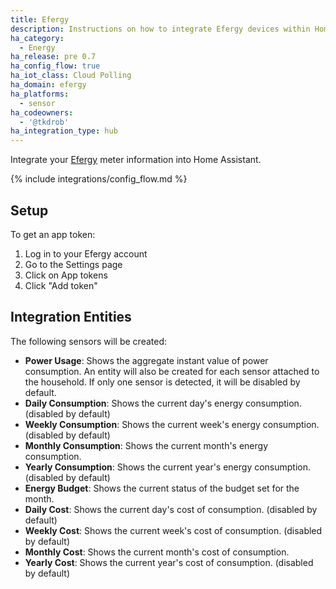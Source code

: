```yaml
---
title: Efergy
description: Instructions on how to integrate Efergy devices within Home Assistant.
ha_category:
  - Energy
ha_release: pre 0.7
ha_config_flow: true
ha_iot_class: Cloud Polling
ha_domain: efergy
ha_platforms:
  - sensor
ha_codeowners:
  - '@tkdrob'
ha_integration_type: hub
---
```


Integrate your [Efergy](https://efergy.com) meter information into Home Assistant.

{% include integrations/config_flow.md %}

## Setup

To get an app token:

1. Log in to your Efergy account
2. Go to the Settings page
3. Click on App tokens
4. Click "Add token"

## Integration Entities

The following sensors will be created:

- **Power Usage**: Shows the aggregate instant value of power consumption. An entity will also be created for each sensor attached to the household. If only one sensor is detected, it will be disabled by default.
- **Daily Consumption**: Shows the current day's energy consumption. (disabled by default)
- **Weekly Consumption**: Shows the current week's energy consumption. (disabled by default)
- **Monthly Consumption**: Shows the current month's energy consumption.
- **Yearly Consumption**: Shows the current year's energy consumption. (disabled by default)
- **Energy Budget**: Shows the current status of the budget set for the month.
- **Daily Cost**: Shows the current day's cost of consumption. (disabled by default)
- **Weekly Cost**: Shows the current week's cost of consumption. (disabled by default)
- **Monthly Cost**: Shows the current month's cost of consumption.
- **Yearly Cost**: Shows the current year's cost of consumption. (disabled by default)
